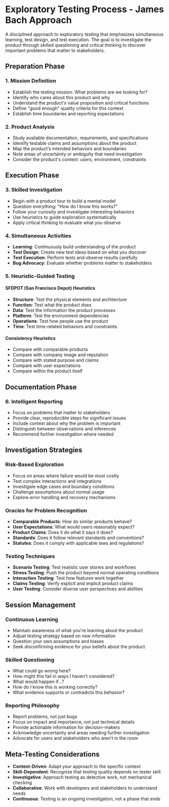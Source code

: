 # Exploratory Testing Process - James Bach Approach

A disciplined approach to exploratory testing that emphasizes simultaneous learning, test design, and test execution. The goal is to investigate the product through skilled questioning and critical thinking to discover important problems that matter to stakeholders.

## Preparation Phase

### 1. Mission Definition
- Establish the testing mission: What problems are we looking for?
- Identify who cares about this product and why
- Understand the product's value proposition and critical functions
- Define "good enough" quality criteria for this context
- Establish time boundaries and reporting expectations

### 2. Product Analysis
- Study available documentation, requirements, and specifications
- Identify testable claims and assumptions about the product
- Map the product's intended behaviors and boundaries
- Note areas of uncertainty or ambiguity that need investigation
- Consider the product's context: users, environment, constraints

## Execution Phase

### 3. Skilled Investigation
- Begin with a product tour to build a mental model
- Question everything: "How do I know this works?"
- Follow your curiosity and investigate interesting behaviors
- Use heuristics to guide exploration systematically
- Apply critical thinking to evaluate what you observe

### 4. Simultaneous Activities
- **Learning**: Continuously build understanding of the product
- **Test Design**: Create new test ideas based on what you discover
- **Test Execution**: Perform tests and observe results carefully
- **Bug Advocacy**: Evaluate whether problems matter to stakeholders

### 5. Heuristic-Guided Testing

#### SFDPOT (San Francisco Depot) Heuristics
- **Structure**: Test the physical elements and architecture
- **Function**: Test what the product does
- **Data**: Test the information the product processes
- **Platform**: Test the environment dependencies
- **Operations**: Test how people use the product
- **Time**: Test time-related behaviors and constraints

#### Consistency Heuristics
- Compare with comparable products
- Compare with company image and reputation
- Compare with stated purpose and claims
- Compare with user expectations
- Compare within the product itself

## Documentation Phase

### 6. Intelligent Reporting
- Focus on problems that matter to stakeholders
- Provide clear, reproducible steps for significant issues
- Include context about why the problem is important
- Distinguish between observations and inferences
- Recommend further investigation where needed

## Investigation Strategies

### Risk-Based Exploration
- Focus on areas where failure would be most costly
- Test complex interactions and integrations
- Investigate edge cases and boundary conditions
- Challenge assumptions about normal usage
- Explore error handling and recovery mechanisms

### Oracles for Problem Recognition
- **Comparable Products**: How do similar products behave?
- **User Expectations**: What would users reasonably expect?
- **Product Claims**: Does it do what it says it does?
- **Standards**: Does it follow relevant standards and conventions?
- **Statutes**: Does it comply with applicable laws and regulations?

### Testing Techniques
- **Scenario Testing**: Test realistic user stories and workflows
- **Stress Testing**: Push the product beyond normal operating conditions
- **Interaction Testing**: Test how features work together
- **Claims Testing**: Verify explicit and implicit product claims
- **User Testing**: Consider diverse user perspectives and abilities

## Session Management

### Continuous Learning
- Maintain awareness of what you're learning about the product
- Adjust testing strategy based on new information
- Question your own assumptions and biases
- Seek disconfirming evidence for your beliefs about the product

### Skilled Questioning
- What could go wrong here?
- How might this fail in ways I haven't considered?
- What would happen if...?
- How do I know this is working correctly?
- What evidence supports or contradicts this behavior?

### Reporting Philosophy
- Report problems, not just bugs
- Focus on impact and importance, not just technical details
- Provide actionable information for decision-makers
- Acknowledge uncertainty and areas needing further investigation
- Advocate for users and stakeholders who aren't in the room

## Meta-Testing Considerations

- **Context-Driven**: Adapt your approach to the specific context
- **Skill-Dependent**: Recognize that testing quality depends on tester skill
- **Investigative**: Approach testing as detective work, not mechanical checking
- **Collaborative**: Work with developers and stakeholders to understand needs
- **Continuous**: Testing is an ongoing investigation, not a phase that ends
